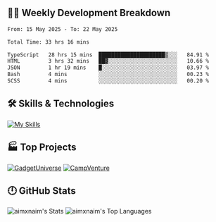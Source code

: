 

## 🧑‍💻 Weekly Development Breakdown

<!--START_SECTION:waka-->

```txt
From: 15 May 2025 - To: 22 May 2025

Total Time: 33 hrs 16 mins

TypeScript   28 hrs 15 mins  █████████████████████▒░░░   84.91 %
HTML         3 hrs 32 mins   ██▓░░░░░░░░░░░░░░░░░░░░░░   10.66 %
JSON         1 hr 19 mins    █░░░░░░░░░░░░░░░░░░░░░░░░   03.97 %
Bash         4 mins          ░░░░░░░░░░░░░░░░░░░░░░░░░   00.23 %
SCSS         4 mins          ░░░░░░░░░░░░░░░░░░░░░░░░░   00.20 %
```

<!--END_SECTION:waka-->

## 🛠️ Skills & Technologies

[![My Skills](https://skillicons.dev/icons?i=angular,react,docker,mongodb,nodejs,express,github,bootstrap,prisma,postman,postgres&perline=8)](https://skillicons.dev)

## 🏭 Top Projects

[![GadgetUniverse](https://github-readme-stats.vercel.app/api/pin/?username=aimxnaim&repo=GadgetUniverse&theme=dark)](https://github.com/aimxnaim/GadgetUniverse)
[![CampVenture](https://github-readme-stats.vercel.app/api/pin/?username=aimxnaim&repo=CampVenture&theme=dark)](https://github.com/aimxnaim/CampVenture)

## 🕛 GitHub Stats

![aimxnaim's Stats](https://github-readme-stats.vercel.app/api?username=aimxnaim&theme=tokyonight&show_icons=true&hide_border=true&count_private=true)
![aimxnaim's Top Languages](https://github-readme-stats.vercel.app/api/top-langs/?username=aimxnaim&theme=tokyonight&show_icons=true&hide_border=true&layout=compact)




